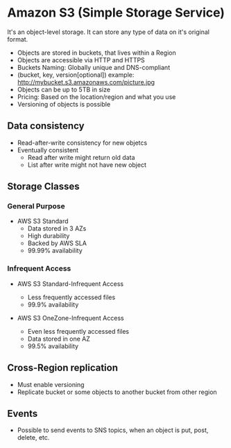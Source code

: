 # Amazon S3 (Simple Storage  Service)

It's an object-level storage. It can store any type of data on it's original format.

- Objects are stored in buckets, that lives within a Region
- Objects are accessible via HTTP and HTTPS
- Buckets Naming: Globally unique and DNS-compliant
- (bucket, key, version[optional]) example: http://mybucket.s3.amazonaws.com/picture.jpg
- Objects can be up to 5TB in size
- Pricing: Based on the location/region and what you use
- Versioning of objects is possible

## Data consistency

* Read-after-write consistency for new objetcs
* Eventually consistent
  * Read after write might return old data
  * List after write might not have new object

## Storage Classes

### General Purpose

* AWS S3 Standard
  * Data stored in 3 AZs
  * High durability
  * Backed by AWS SLA
  * 99.99% availability

### Infrequent Access

* AWS S3 Standard-Infrequent Access
  * Less frequently accessed files
  * 99.9% availability

* AWS S3 OneZone-Infrequent Access
  * Even less frequently accessed files 
  * Data stored in one AZ
  * 99.5% availability

## Cross-Region replication

* Must enable versioning
* Replicate bucket or some objects to another bucket from other region

## Events

* Possible to send events to SNS topics, when an object is put, post, delete, etc.
